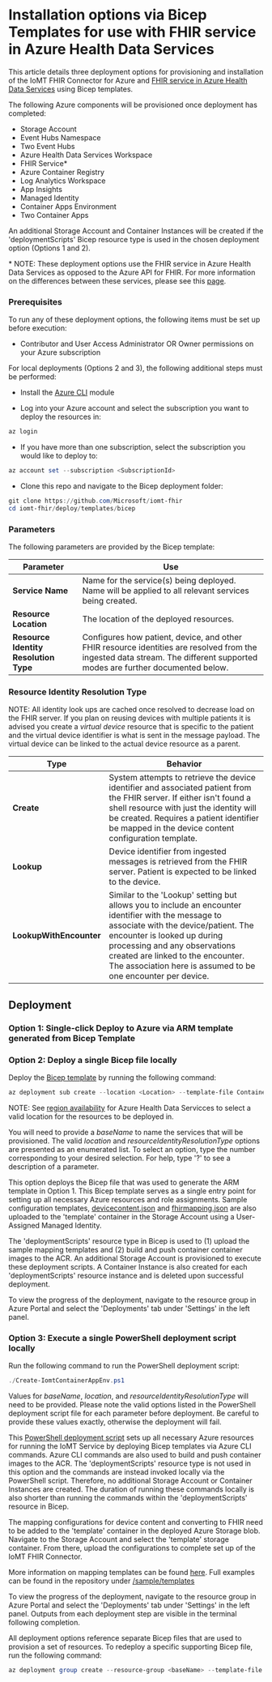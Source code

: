 # Installation options via Bicep Templates for use with FHIR service in Azure Health Data Services 
This article details three deployment options for provisioning and installation of the IoMT FHIR Connector for Azure and [FHIR service in Azure Health Data Services](https://learn.microsoft.com/en-us/azure/healthcare-apis/fhir/overview) using Bicep templates. 

The following Azure components will be provisioned once deployment has completed:

* Storage Account 
* Event Hubs Namespace  
* Two Event Hubs 
* Azure Health Data Services Workspace
* FHIR Service* 
* Azure Container Registry 
* Log Analytics Workspace 
* App Insights 
* Managed Identity 
* Container Apps Environment
* Two Container Apps  

An additional Storage Account and Container Instances will be created if the 'deploymentScripts' Bicep resource type is used in the chosen deployment option (Options 1 and 2). 

\* NOTE: These deployment options use the FHIR service in Azure Health Data Services as opposed to the Azure API for FHIR. For more information on the differences between these services, please see this [page](https://learn.microsoft.com/en-us/azure/healthcare-apis/fhir/overview). 

### Prerequisites
To run any of these deployment options, the following items must be set up before execution:

* Contributor and User Access Administrator OR Owner permissions on your Azure subscription 

For local deployments (Options 2 and 3), the following additional steps must be performed:
* Install the [Azure CLI](https://learn.microsoft.com/en-us/cli/azure/install-azure-cli) module 

* Log into your Azure account and select the subscription you want to deploy the resources in: 
```PowerShell
az login 
```

* If you have more than one subscription, select the subscription you would like to deploy to: 
```PowerShell
az account set --subscription <SubscriptionId>
```

* Clone this repo and navigate to the Bicep deployment folder: 
```PowerShell
git clone https://github.com/Microsoft/iomt-fhir
cd iomt-fhir/deploy/templates/bicep 
```

### Parameters
The following parameters are provided by the Bicep template:

|Parameter|Use
|---|---
|**Service Name**|Name for the service(s) being deployed. Name will be applied to all relevant services being created.
|**Resource Location**|The location of the deployed resources.
|**Resource Identity Resolution Type**|Configures how patient, device, and other FHIR resource identities are resolved from the ingested data stream. The different supported modes are further documented below.

### Resource Identity Resolution Type
NOTE: All identity look ups are cached once resolved to decrease load on the FHIR server. If you plan on reusing devices with multiple patients it is advised you create a *virtual device* resource that is specific to the patient and the virtual device identifier is what is sent in the message payload. The virtual device can be linked to the actual device resource as a parent.

|Type|Behavior
|---|---
|**Create**|System attempts to retrieve the device identifier and associated patient from the FHIR server. If either isn't found a shell resource with just the identity will be created. Requires a patient identifier be mapped in the device content configuration template.
|**Lookup**|Device identifier from ingested messages is retrieved from the FHIR server. Patient is expected to be linked to the device.
|**LookupWithEncounter**|Similar to the 'Lookup' setting but allows you to include an encounter identifier with the message to associate with the device/patient. The encounter is looked up during processing and any observations created are linked to the encounter. The association here is assumed to be one encounter per device.

## Deployment 
### Option 1: Single-click Deploy to Azure via ARM template generated from Bicep Template

### Option 2: Deploy a single Bicep file locally 
Deploy the [Bicep template](../deploy/templates/bicep/ContainerApp-SingleAzureDeploy.bicep) by running the following command: 

```PowerShell
az deployment sub create --location <Location> --template-file ContainerApp-SingleAzureDeploy.bicep
```

NOTE: See [region availability](https://azure.microsoft.com/en-us/explore/global-infrastructure/products-by-region/?products=health-data-services) for Azure Health Data Servicces to select a valid location for the resources to be deployed in. 

You will need to provide a *baseName* to name the services that will be provisioned. The valid *location* and *resourceIdentityResolutionType* options are presented as an enumerated list. To select an option, type the number corresponding to your desired selection. For help, type '?' to see a description of a parameter. 

This option deploys the Bicep file that was used to generate the ARM template in Option 1. This Bicep template serves as a single entry point for setting up all necessary Azure resources and role assignments. Sample configuration templates, [devicecontent.json](../sample/templates/basic/devicecontent.json) and [fhirmapping.json](../sample/templates/basic/fhirmapping.json) are also uploaded to the 'template' container in the Storage Account using a User-Assigned Managed Identity. 

The 'deploymentScripts' resource type in Bicep is used to (1) upload the sample mapping templates and (2) build and push container container images to the ACR. An additional Storage Account is provisioned to execute these deployment scripts. A Container Instance is also created for each 'deploymentScripts' resource instance and is deleted upon successful deployment. 

To view the progress of the deployment, navigate to the resource group in Azure Portal and select the 'Deployments' tab under 'Settings' in the left panel. 

### Option 3: Execute a single PowerShell deployment script locally
Run the following command to run the PowerShell deployment script: 

```PowerShell
./Create-IomtContainerAppEnv.ps1
```

Values for *baseName*, *location*, and *resourceIdentityResolutionType* will need to be provided. Please note the valid options listed in the PowerShell deployment script file for each parameter before deployment. Be careful to provide these values exactly, otherwise the deployment will fail. 

This [PowerShell deployment script](../deploy/templates/bicep/Create-IomtContainerAppEnv.ps1) sets up all necessary Azure resources for running the IoMT Service by deploying Bicep templates via Azure CLI commands. Azure CLI commands are also used to build and push container images to the ACR. The 'deploymentScripts' resource type is not used in this option and the commands are instead invoked locally via the PowerShell script. Therefore, no additional Storage Account or Container Instances are created. The duration of running these commands locally is also shorter than running the commands within the 'deploymentScripts' resource in Bicep. 

The mapping configurations for device content and converting to FHIR need to be added to the 'template' container in the deployed Azure Storage blob. Navigate to the  Storage Account and select the 'template' storage container. From there, upload the configurations to complete set up of the IoMT FHIR Connector.

More information on mapping templates can be found [here](https://github.com/microsoft/iomt-fhir/blob/7794cbcc463e8d26c3097cd5e2243d770f26fe45/docs/Configuration.md). Full examples can be found in the repository under [/sample/templates](https://github.com/microsoft/iomt-fhir/tree/7794cbcc463e8d26c3097cd5e2243d770f26fe45/sample/templates)

To view the progress of the deployment, navigate to the resource group in Azure Portal and select the 'Deployments' tab under 'Settings' in the left panel. Outputs from each deployment step are visible in the terminal following completion. 

All deployment options reference separate Bicep files that are used to provision a set of resources. To redeploy a specific supporting Bicep file, run the following command: 
```PowerShell
az deployment group create --resource-group <baseName> --template-file <File.bicep>
```